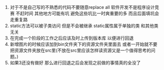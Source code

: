 1. 对于不是自己写的不熟悉的代码不要随意replace all 软件开发不是程序设计竞赛 不赶时间 其他地方可能有坑 避免这些坑比一时爽重要的多 而且后面填坑会走重复路
2. static方法可以被子类访问 但是不会被继承 static属性属于单独的类 和其他类无关
3. 在完成一个阶段的工作之后应该及时上传到版本库 以便进行回退
4. 新增图片的时候应该加到bin文件夹下的资源文件夹里面去 或者一开始就不要把资源文件夹放在src里(不放在src里应该怎样读资源又是一个值得思考的问题。)
5. 如果3还没有做好 那么进行回退之后会发现之前做的事情真的全没了


